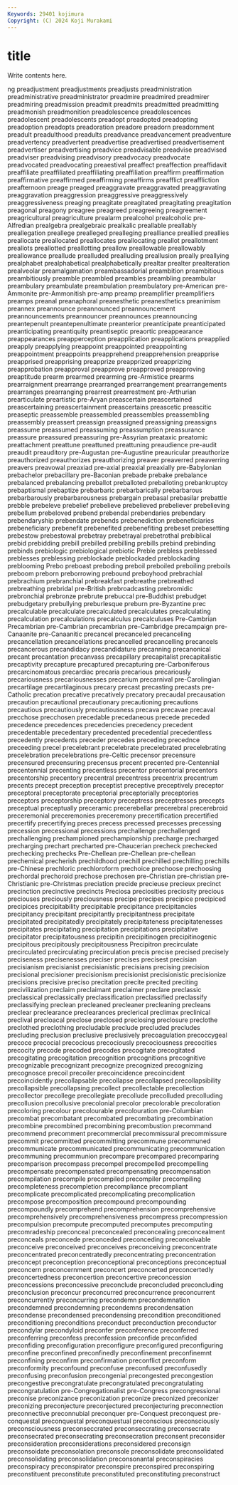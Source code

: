 ```yaml
---
Keywords: 29401 kojimura
Copyright: (C) 2024 Koji Murakami
---
```


# title

Write contents here.



ng preadjustment preadjustments preadjusts preadministration
preadministrative preadministrator preadmire preadmired preadmirer preadmiring preadmission preadmit preadmits preadmitted
preadmitting preadmonish preadmonition preadolescence preadolescences preadolescent preadolescents preadopt preadopted preadopting
preadoption preadopts preadoration preadore preadorn preadornment preadult preadulthood preadults preadvance
preadvancement preadventure preadvertency preadvertent preadvertise preadvertised preadvertisement preadvertiser preadvertising preadvice
preadvisable preadvise preadvised preadviser preadvising preadvisory preadvocacy preadvocate preadvocated preadvocating
preaestival preaffect preaffection preaffidavit preaffiliate preaffiliated preaffiliating preaffiliation preaffirm preaffirmation
preaffirmative preaffirmed preaffirming preaffirms preafflict preaffliction preafternoon preage preaged preaggravate
preaggravated preaggravating preaggravation preaggression preaggressive preaggressively preaggressiveness preaging preagitate preagitated
preagitating preagitation preagonal preagony preagree preagreed preagreeing preagreement preagricultural preagriculture
prealarm prealcohol prealcoholic pre-Alfredian prealgebra prealgebraic prealkalic preallable preallably preallegation
preallege prealleged prealleging prealliance preallied preallies preallocate preallocated preallocates preallocating
preallot preallotment preallots preallotted preallotting preallow preallowable preallowably preallowance preallude
prealluded prealluding preallusion preally preallying prealphabet prealphabetical prealphabetically prealtar prealter
prealteration prealveolar preamalgamation preambassadorial preambition preambitious preambitiously preamble preambled preambles
preambling preambular preambulary preambulate preambulation preambulatory pre-American pre-Ammonite pre-Ammonitish pre-amp
preamp preamplifier preamplifiers preamps preanal preanaphoral preanesthetic preanesthetics preanimism preannex
preannounce preannounced preannouncement preannouncements preannouncer preannounces preannouncing preantepenult preantepenultimate preanterior
preanticipate preanticipated preanticipating preantiquity preantiseptic preaortic preappearance preappearances preapperception preapplication
preapplications preapplied preapply preapplying preappoint preappointed preappointing preappointment preappoints preapprehend
preapprehension preapprise preapprised preapprising preapprize preapprized preapprizing preapprobation preapproval preapprove
preapproved preapproving preaptitude prearm prearmed prearming pre-Armistice prearms prearraignment prearrange
prearranged prearrangement prearrangements prearranges prearranging prearrest prearrestment pre-Arthurian prearticulate preartistic
pre-Aryan preascertain preascertained preascertaining preascertainment preascertains preascetic preascitic preaseptic preassemble
preassembled preassembles preassembling preassembly preassert preassign preassigned preassigning preassigns preassume
preassumed preassuming preassumption preassurance preassure preassured preassuring pre-Assyrian preataxic preatomic
preattachment preattune preattuned preattuning preaudience pre-audit preaudit preauditory pre-Augustan pre-Augustine
preauricular preauthorize preauthorized preauthorizes preauthorizing preaver preaverred preaverring preavers preavowal
preaxiad pre-axial preaxial preaxially pre-Babylonian prebachelor prebacillary pre-Baconian prebade prebake
prebalance prebalanced prebalancing preballot preballoted preballoting prebankruptcy prebaptismal prebaptize prebarbaric
prebarbarically prebarbarous prebarbarously prebarbarousness prebargain prebasal prebasilar prebattle prebble prebeleve
prebelief prebelieve prebelieved prebeliever prebelieving prebellum prebeloved prebend prebendal prebendaries
prebendary prebendaryship prebendate prebends prebenediction prebeneficiaries prebeneficiary prebenefit prebenefited prebenefiting
prebeset prebesetting prebestow prebestowal prebetray prebetrayal prebetrothal prebiblical prebid prebidding
prebill prebilled prebilling prebills prebind prebinding prebinds prebiologic prebiological prebiotic
Preble prebless preblessed preblesses preblessing preblockade preblockaded preblockading preblooming Prebo
preboast preboding preboil preboiled preboiling preboils preboom preborn preborrowing prebound
preboyhood prebrachial prebrachium prebranchial prebreakfast prebreathe prebreathed prebreathing prebridal pre-British
prebroadcasting prebromidic prebronchial prebronze prebrute prebuccal pre-Buddhist prebudget prebudgetary prebullying
preburlesque preburn pre-Byzantine prec precalculable precalculate precalculated precalculates precalculating precalculation
precalculations precalculus precalculuses Pre-Cambrian Precambrian pre-Cambrian precambrian pre-Cambridge precampaign pre-Canaanite
pre-Canaanitic precancel precanceled precanceling precancellation precancellations precancelled precancelling precancels precancerous
precandidacy precandidature precanning precanonical precant precantation precanvass precapillary precapitalist precapitalistic
precaptivity precapture precaptured precapturing pre-Carboniferous precarcinomatous precardiac precaria precarious precariously
precariousness precariousnesses precarium precarnival pre-Carolingian precartilage precartilaginous precary precast precasting
precasts pre-Catholic precation precative precatively precatory precaudal precausation precaution precautional
precautionary precautioning precautions precautious precautiously precautiousness precava precavae precaval precchose
precchosen precedable precedaneous precede preceded precedence precedences precedencies precedency precedent
precedentable precedentary precedented precedential precedentless precedently precedents preceder precedes preceding
precednce preceeding precel precelebrant precelebrate precelebrated precelebrating precelebration precelebrations pre-Celtic
precensor precensure precensured precensuring precensus precent precented pre-Centennial precentennial precenting
precentless precentor precentorial precentors precentorship precentory precentral precentress precentrix precentrum
precents precept preception preceptist preceptive preceptively preceptor preceptoral preceptorate preceptorial
preceptorially preceptories preceptors preceptorship preceptory preceptress preceptresses precepts preceptual preceptually
preceramic precerebellar precerebral precerebroid preceremonial preceremonies preceremony precertification precertified precertify
precertifying preces precess precessed precesses precessing precession precessional precessions prechallenge
prechallenged prechallenging prechampioned prechampionship precharge precharged precharging prechart precharted pre-Chaucerian
precheck prechecked prechecking prechecks Pre-Chellean pre-Chellean pre-chellean prechemical precherish prechildhood
prechill prechilled prechilling prechills pre-Chinese prechloric prechloroform prechoice prechoose prechoosing
prechordal prechoroid prechose prechosen pre-Christian pre-christian pre-Christianic pre-Christmas preciation precide
precieuse precieux precinct precinction precinctive precincts Preciosa preciosities preciosity precious
preciouses preciously preciousness precipe precipes precipice precipiced precipices precipitability precipitable
precipitance precipitancies precipitancy precipitant precipitantly precipitantness precipitate precipitated precipitatedly precipitately
precipitateness precipitatenesses precipitates precipitating precipitation precipitations precipitative precipitator precipitatousness precipitin
precipitinogen precipitinogenic precipitous precipitously precipitousness Precipitron precirculate precirculated precirculating precirculation
precis precise precised precisely preciseness precisenesses preciser precises precisest precisian
precisianism precisianist precisianistic precisians precising precision precisional precisioner precisionism precisionist
precisionistic precisionize precisions precisive preciso precitation precite precited preciting precivilization
preclaim preclaimant preclaimer preclare preclassic preclassical preclassically preclassification preclassified preclassify
preclassifying preclean precleaned precleaner precleaning precleans preclear preclearance preclearances preclerical
preclimax preclinical preclival precloacal preclose preclosed preclosing preclosure preclothe preclothed
preclothing precludable preclude precluded precludes precluding preclusion preclusive preclusively precoagulation
precoccygeal precoce precocial precocious precociously precociousness precocities precocity precode precoded
precodes precogitate precogitated precogitating precogitation precognition precognitions precognitive precognizable precognizant
precognize precognized precognizing precognosce precoil precoiler precoincidence precoincident precoincidently precollapsable
precollapse precollapsed precollapsibility precollapsible precollapsing precollect precollectable precollection precollector precollege
precollegiate precollude precolluded precolluding precollusion precollusive precolonial precolor precolorable precoloration
precoloring precolour precolourable precolouration pre-Columbian precombat precombatant precombated precombating precombination
precombine precombined precombining precombustion precommand precommend precomment precommercial precommissural precommissure
precommit precommitted precommitting precommune precommuned precommunicate precommunicated precommunicating precommunication precommuning
precommunion precompare precompared precomparing precomparison precompass precompel precompelled precompelling precompensate
precompensated precompensating precompensation precompilation precompile precompiled precompiler precompiling precompleteness precompletion
precompliance precompliant precomplicate precomplicated precomplicating precomplication precompose precomposition precompound precompounding
precompoundly precomprehend precomprehension precomprehensive precomprehensively precomprehensiveness precompress precompression precompulsion precompute
precomputed precomputes precomputing precomradeship preconceal preconcealed preconcealing preconcealment preconceals preconcede
preconceded preconceding preconceivable preconceive preconceived preconceives preconceiving preconcentrate preconcentrated preconcentratedly
preconcentrating preconcentration preconcept preconception preconceptional preconceptions preconceptual preconcern preconcernment preconcert
preconcerted preconcertedly preconcertedness preconcertion preconcertive preconcession preconcessions preconcessive preconclude preconcluded
preconcluding preconclusion preconcur preconcurred preconcurrence preconcurrent preconcurrently preconcurring precondemn precondemnation
precondemned precondemning precondemns precondensation precondense precondensed precondensing precondition preconditioned preconditioning
preconditions preconduct preconduction preconductor precondylar precondyloid preconfer preconference preconferred preconferring
preconfess preconfession preconfide preconfided preconfiding preconfiguration preconfigure preconfigured preconfiguring preconfine
preconfined preconfinedly preconfinement preconfinemnt preconfining preconfirm preconfirmation preconflict preconform preconformity
preconfound preconfuse preconfused preconfusedly preconfusing preconfusion precongenial precongested precongestion precongestive
precongratulate precongratulated precongratulating precongratulation pre-Congregationalist pre-Congress precongressional preconise preconizance preconization
preconize preconized preconizer preconizing preconjecture preconjectured preconjecturing preconnection preconnective preconnubial
preconquer pre-Conquest preconquest pre-conquestal preconquestal preconquestual preconscious preconsciously preconsciousness preconseccrated
preconseccrating preconsecrate preconsecrated preconsecrating preconsecration preconsent preconsider preconsideration preconsiderations preconsidered
preconsign preconsoidate preconsolation preconsole preconsolidate preconsolidated preconsolidating preconsolidation preconsonantal preconspiracies
preconspiracy preconspirator preconspire preconspired preconspiring preconstituent preconstitute preconstituted preconstituting preconstruct

